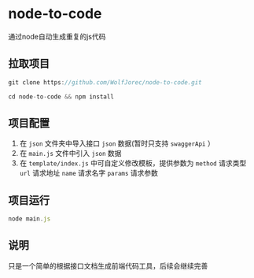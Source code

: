 # node-to-code
通过node自动生成重复的js代码

## 拉取项目
```js
git clone https://github.com/WolfJorec/node-to-code.git

cd node-to-code && npm install
```

## 项目配置
1. 在 `json` 文件夹中导入接口 `json` 数据(暂时只支持 `swaggerApi` ）
2. 在 `main.js` 文件中引入 `json` 数据
3. 在 `template/index.js` 中可自定义修改模板，提供参数为 `method` 请求类型 `url` 请求地址 `name` 请求名字 `params` 请求参数

## 项目运行
```js
node main.js
```

## 说明
只是一个简单的根据接口文档生成前端代码工具，后续会继续完善